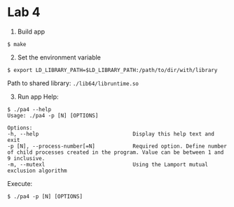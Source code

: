 # Lab 4

1. Build app
```shell
$ make
```

2. Set the environment variable
```shell
$ export LD_LIBRARY_PATH=$LD_LIBRARY_PATH:/path/to/dir/with/library
```
Path to shared library: `./lib64/libruntime.so`

3. Run app
Help:
```shell
$ ./pa4 --help
Usage: ./pa4 -p [N] [OPTIONS]

Options:
-h, --help                              Display this help text and exit
-p [N], --process-number[=N]            Required option. Define number of child processes created in the program. Value can be between 1 and 9 inclusive.
-m, --mutexl                            Using the Lamport mutual exclusion algorithm

```
Execute:
```shell
$ ./pa4 -p [N] [OPTIONS]
```

